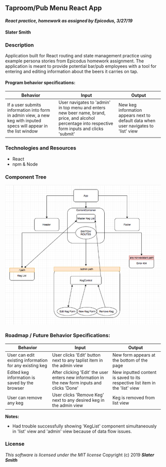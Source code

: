 ## Taproom/Pub Menu React App
#### _React practice, homework as assigned by Epicodus, 3/27/19_

#### Slater Smith

### Description

Application built for React routing and state management practice using example persona stories from Epicodus homework assignment. The application is meant to provide potential bar/pub employees with a tool for entering and editing information about the beers it carries on tap.

#### Program behavior specifications:
| Behavior | Input | Output |
| --------------------------- | ------------------- | ------------------- |
| If a user submits information into form in admin view, a new keg with inputed specs will appear in the list window| User navigates to 'admin' in top menu and enters new beer name, brand, price, and alcohol percentage into respective form inputs and clicks 'submit' | New keg information appears next to default data when user navigates to 'list' view |


### Technologies and Resources

* React
* npm & Node

### Component Tree

![Component Tree](./src/assets/images/final-tree.png)

### Roadmap / Future Behavior Specifications:

| Behavior | Input | Output |
| --------------------------- | ------------------- | ------------------- |
| User can edit existing information for any existing keg| User clicks 'Edit' button next to any taplist item in the admin view | New form appears at the bottom of the page |
| Edited keg information is saved by the browser | After clicking 'Edit' the user enters new information in the new form inputs and clicks 'Done'| New inputted content is saved to its respective list item in the 'list' view |
| User can remove any keg | User clicks 'Remove Keg' next to any desired keg in the admin view| Keg is removed from list view |

**Notes:**
- Had trouble successfully showing 'KegList' component simultaneously in 'list' view and 'admin' view because of data flow issues.

### License

*This software is licensed under the MIT license*
Copyright (c) 2019 **_Slater Smith_**
